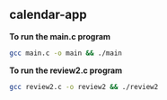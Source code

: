 ## calendar-app


 **To run the main.c program**
   ```sh
   gcc main.c -o main && ./main
   ```

**To run the review2.c program**
   ```sh
   gcc review2.c -o review2 && ./review2
   ```

